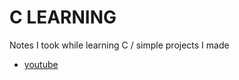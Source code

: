 # C LEARNING
 Notes I took while learning C / simple projects I made
 
-  [youtube](https://youtu.be/87SH2Cn0s9A) 
